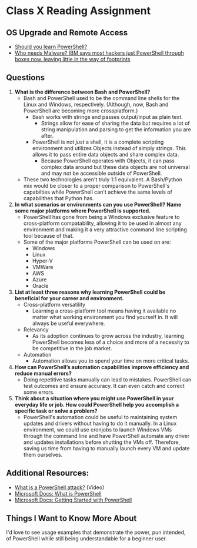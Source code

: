 # Class X Reading Assignment

## OS Upgrade and Remote Access
 - [Should you learn PowerShell?](https://www.techthoughts.info/ps1-should-you-learn-powershell/)
 - [Who needs Malware? IBM says most hackers just PowerShell through boxes now, leaving little in the way of footprints](https://www.theregister.com/2019/02/26/malware_ibm_powershell/)

 ## Questions

1. **What is the difference between Bash and PowerShell?**
    - Bash and PowerShell used to be the command line shells for the Linux and Windows, respectively. (Although, now, Bash and PowerShell are becoming more crossplatform.)
      - Bash works with strings and passes output/input as plain text. 
        - Strings allow for ease of sharing the data but requires a lot of string manipulation and parsing to get the information you are after.
      - PowerShell is not *just* a shell, it is a complete scripting environment and utilizes Objects instead of simply strings. This allows it to pass entire data objects and share complex data.
        - Because PowerShell operates with Objects, it can pass complex data around but these data objects are not universal and may not be accessible outside of PowerShell.
    - These two technologies aren't truly 1:1 equivalent. A Bash/Python mix would be closer to a proper comparison to PowerShell's capabilties while PowerShell can't achieve the same levels of capabilithes that Python has.
2. **In what scenarios or environments can you use PowerShell? Name some major platforms where PowerShell is supported.**
    - PowerShell has gone from being a Windows exclusive feature to cross-platform compatability, allowing it to be used in almost any environment and making it a very attractive command line scripting tool because of that. 
    - Some of the major platforms PowerShell can be used on are:
      - Windows
      - Linux
      - Hyper-V
      - VMWare
      - AWS
      - Azure
      - Oracle
3. **List at least three reasons why learning PowerShell could be beneficial for your career and environment.**
    - Cross-platform versatility
      - Learning a cross-platform tool means having it available no matter what working environment you find yourself in. It will always be useful everywhere.
    - Relevancy 
      - As its adoption continues to grow across the industry, learning PowerShell becomes less of a choice and more of a necessity to be competitive in the job market.
    - Automation 
      - Automation allows you to spend your time on more critical tasks.
4. **How can PowerShell’s automation capabilities improve efficiency and reduce manual errors?**
    - Doing repetitive tasks manually can lead to mistakes. PowerShell can test outcomes and ensure accuracy. It can even catch and correct some errors.
5. **Think about a situation where you might use PowerShell in your everyday life or job. How could PowerShell help you accomplish a specific task or solve a problem?**
    - PowerShell's automation could be useful to maintaining system updates and drivers without having to do it manually. In a Linux environment, we could use cronjobs to launch Windows VMs through the command line and have PowerShell automate any driver and updates installations before shutting the VMs off. Therefore, saving us time from having to manually launch every VM and update them ourselves.

## Additional Resources:
- [What is a PowerShell attack?](https://www.youtube.com/watch?v=fe5Mbszdu9M) (Video)
- [Microsoft Docs: What is PowerShell](https://docs.microsoft.com/en-us/powershell/scripting/overview?view=powershell-7)
- [Microsoft Docs: Getting Started with PowerShell](https://docs.microsoft.com/en-us/powershell/scripting/learn/ps101/01-getting-started?view=powershell-7)


## Things I Want to Know More About
I'd love to see usage examples that demonstrate the power, pun intended, of PowerShell while still being understandable for a beginner user.
